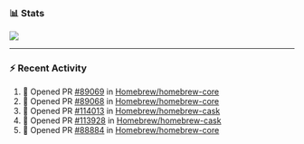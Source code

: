 ### :bar_chart: Stats

<a href="#">
  <img align="center" src="https://github-readme-stats.vercel.app/api?username=tuzi3040&show_icons=true&theme=dark" />
</a>

---

### :zap: Recent Activity

<!--START_SECTION:activity-->
1. 💪 Opened PR [#89069](https://github.com/Homebrew/homebrew-core/pull/89069) in [Homebrew/homebrew-core](https://github.com/Homebrew/homebrew-core)
2. 💪 Opened PR [#89068](https://github.com/Homebrew/homebrew-core/pull/89068) in [Homebrew/homebrew-core](https://github.com/Homebrew/homebrew-core)
3. 💪 Opened PR [#114013](https://github.com/Homebrew/homebrew-cask/pull/114013) in [Homebrew/homebrew-cask](https://github.com/Homebrew/homebrew-cask)
4. 💪 Opened PR [#113928](https://github.com/Homebrew/homebrew-cask/pull/113928) in [Homebrew/homebrew-cask](https://github.com/Homebrew/homebrew-cask)
5. 💪 Opened PR [#88884](https://github.com/Homebrew/homebrew-core/pull/88884) in [Homebrew/homebrew-core](https://github.com/Homebrew/homebrew-core)
<!--END_SECTION:activity-->

